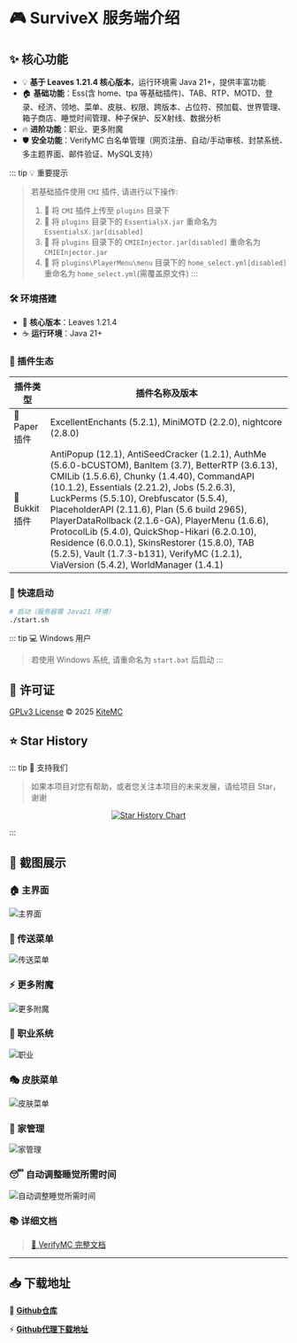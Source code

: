 # 🎮 SurviveX 服务端介绍

## ✨ 核心功能
- 💡 **基于 Leaves 1.21.4 核心版本**，运行环境需 Java 21+，提供丰富功能
- 🏠 **基础功能**：Ess(含 home、tpa 等基础插件)、TAB、RTP、MOTD、登录、经济、领地、菜单、皮肤、权限、跨版本、占位符、预加载、世界管理、箱子商店、睡觉时间管理、种子保护、反X射线、数据分析
- 🔥 **进阶功能**：职业、更多附魔
- 🛡️ **安全功能**：VerifyMC 白名单管理（网页注册、自动/手动审核、封禁系统、多主题界面、邮件验证、MySQL支持）

::: tip 💡 重要提示
> 若基础插件使用 `CMI` 插件, 请进行以下操作:
> 
> 1. 📁 将 `CMI` 插件上传至 `plugins` 目录下
> 2. 🔄 将 `plugins` 目录下的 `EssentialsX.jar` 重命名为 `EssentialsX.jar[disabled]`
> 3. 🔄 将 `plugins` 目录下的 `CMIEInjector.jar[disabled]` 重命名为 `CMIEInjector.jar`
> 4. 🔄 将 `plugins\PlayerMenu\menu` 目录下的 `home_select.yml[disabled]` 重命名为 `home_select.yml`(需覆盖原文件)
:::

### 🛠️ 环境搭建

- 🎯 **核心版本**：Leaves 1.21.4
- ☕ **运行环境**：Java 21+

### 🔌 插件生态

| 插件类型       | 插件名称及版本                                                                  |
|----------------|-------------------------------------------------------------------------------|
| 📄 Paper 插件     | ExcellentEnchants (5.2.1), MiniMOTD (2.2.0), nightcore (2.8.0)             |
| 🔧 Bukkit 插件    | AntiPopup (12.1), AntiSeedCracker (1.2.1), AuthMe (5.6.0-bCUSTOM), BanItem (3.7), BetterRTP (3.6.13), CMILib (1.5.6.6), Chunky (1.4.40), CommandAPI (10.1.2), Essentials (2.21.2), Jobs (5.2.6.3), LuckPerms (5.5.10), Orebfuscator (5.5.4), PlaceholderAPI (2.11.6), Plan (5.6 build 2965), PlayerDataRollback (2.1.6-GA), PlayerMenu (1.6.6), ProtocolLib (5.4.0), QuickShop-Hikari (6.2.0.10), Residence (6.0.0.1), SkinsRestorer (15.8.0), TAB (5.2.5), Vault (1.7.3-b131), VerifyMC (1.2.1), ViaVersion (5.4.2), WorldManager (1.4.1)                                                                                               |

### 🚀 快速启动

```bash
# 启动（服务器需 Java21 环境）
./start.sh
```

::: tip 💻 Windows 用户
> 若使用 Windows 系统, 请重命名为 `start.bat` 后启动
:::

## 📄 许可证
[GPLv3 License](https://github.com/KiteMC/SurviveX/blob/ver/1.21.5/LICENSE) © 2025 [KiteMC](https://github.com/KiteMC/SurviveX)

## ⭐ Star History
::: tip 🌟 支持我们
> 如果本项目对您有帮助，或者您关注本项目的未来发展，请给项目 Star，谢谢 

<div align="center">

[![Star History Chart](https://api.star-history.com/svg?repos=KiteMC/SurviveX&type=Date)](https://www.star-history.com/#KiteMC/SurviveX&Date)

</div>

:::

## 📸 截图展示

### 🏠 主界面
![主界面](https://survivex.cn-nb1.rains3.com/guide/v1/x2.png)

### 🚀 传送菜单
![传送菜单](https://survivex.cn-nb1.rains3.com/guide/v1/x4.png)

### ⚡ 更多附魔
![更多附魔](https://survivex.cn-nb1.rains3.com/guide/v1/x3.png)

### 💼 职业系统
![职业](https://survivex.cn-nb1.rains3.com/guide/v1/x5.png)

### 🎭 皮肤菜单
![皮肤菜单](https://survivex.cn-nb1.rains3.com/guide/v1/x6.png)

### 🏡 家管理
![家管理](https://survivex.cn-nb1.rains3.com/guide/v1/x7.png)

### 😴 自动调整睡觉所需时间
![自动调整睡觉所需时间](https://survivex.cn-nb1.rains3.com/guide/v1/x8.png)


### 📚 详细文档
> [📖 VerifyMC 完整文档](https://kitemc.com/zh/docs/verifymc/)

---

## 📥 下载地址

🔗 **[Github仓库](https://github.com/KiteMC/SurviveX)**

⚡ **[Github代理下载地址](https://gh-proxy.com/github.com/KiteMC/SurviveX/archive/refs/heads/ver/1.21.5.zip)**